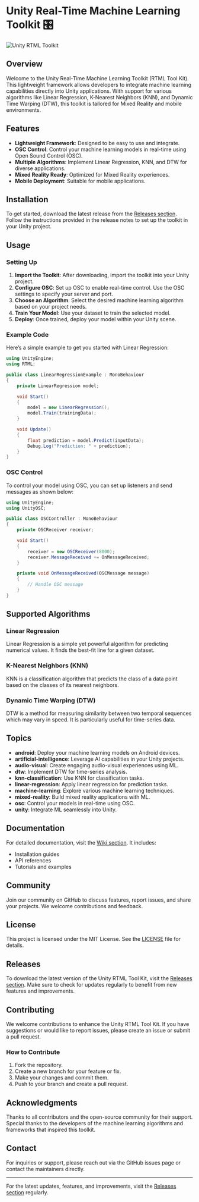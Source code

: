 # Unity Real-Time Machine Learning Toolkit 🎛️

![Unity RTML Toolkit](https://img.shields.io/badge/Unity%20RTML%20Toolkit-v1.0-blue?style=flat-square)

## Overview

Welcome to the Unity Real-Time Machine Learning Toolkit (RTML Tool Kit). This lightweight framework allows developers to integrate machine learning capabilities directly into Unity applications. With support for various algorithms like Linear Regression, K-Nearest Neighbors (KNN), and Dynamic Time Warping (DTW), this toolkit is tailored for Mixed Reality and mobile environments.

## Features

- **Lightweight Framework**: Designed to be easy to use and integrate.
- **OSC Control**: Control your machine learning models in real-time using Open Sound Control (OSC).
- **Multiple Algorithms**: Implement Linear Regression, KNN, and DTW for diverse applications.
- **Mixed Reality Ready**: Optimized for Mixed Reality experiences.
- **Mobile Deployment**: Suitable for mobile applications.

## Installation

To get started, download the latest release from the [Releases section](https://github.com/Yuri062lm/Unity-RTML-ToolKit/releases). Follow the instructions provided in the release notes to set up the toolkit in your Unity project.

## Usage

### Setting Up

1. **Import the Toolkit**: After downloading, import the toolkit into your Unity project.
2. **Configure OSC**: Set up OSC to enable real-time control. Use the OSC settings to specify your server and port.
3. **Choose an Algorithm**: Select the desired machine learning algorithm based on your project needs.
4. **Train Your Model**: Use your dataset to train the selected model.
5. **Deploy**: Once trained, deploy your model within your Unity scene.

### Example Code

Here’s a simple example to get you started with Linear Regression:

```csharp
using UnityEngine;
using RTML;

public class LinearRegressionExample : MonoBehaviour
{
    private LinearRegression model;

    void Start()
    {
        model = new LinearRegression();
        model.Train(trainingData);
    }

    void Update()
    {
        float prediction = model.Predict(inputData);
        Debug.Log("Prediction: " + prediction);
    }
}
```

### OSC Control

To control your model using OSC, you can set up listeners and send messages as shown below:

```csharp
using UnityEngine;
using UnityOSC;

public class OSCController : MonoBehaviour
{
    private OSCReceiver receiver;

    void Start()
    {
        receiver = new OSCReceiver(8000);
        receiver.MessageReceived += OnMessageReceived;
    }

    private void OnMessageReceived(OSCMessage message)
    {
        // Handle OSC message
    }
}
```

## Supported Algorithms

### Linear Regression

Linear Regression is a simple yet powerful algorithm for predicting numerical values. It finds the best-fit line for a given dataset.

### K-Nearest Neighbors (KNN)

KNN is a classification algorithm that predicts the class of a data point based on the classes of its nearest neighbors.

### Dynamic Time Warping (DTW)

DTW is a method for measuring similarity between two temporal sequences which may vary in speed. It is particularly useful for time-series data.

## Topics

- **android**: Deploy your machine learning models on Android devices.
- **artificial-intelligence**: Leverage AI capabilities in your Unity projects.
- **audio-visual**: Create engaging audio-visual experiences using ML.
- **dtw**: Implement DTW for time-series analysis.
- **knn-classification**: Use KNN for classification tasks.
- **linear-regression**: Apply linear regression for prediction tasks.
- **machine-learning**: Explore various machine learning techniques.
- **mixed-reality**: Build mixed reality applications with ML.
- **osc**: Control your models in real-time using OSC.
- **unity**: Integrate ML seamlessly into Unity.

## Documentation

For detailed documentation, visit the [Wiki section](https://github.com/Yuri062lm/Unity-RTML-ToolKit/wiki). It includes:

- Installation guides
- API references
- Tutorials and examples

## Community

Join our community on GitHub to discuss features, report issues, and share your projects. We welcome contributions and feedback.

## License

This project is licensed under the MIT License. See the [LICENSE](https://github.com/Yuri062lm/Unity-RTML-ToolKit/blob/main/LICENSE) file for details.

## Releases

To download the latest version of the Unity RTML Tool Kit, visit the [Releases section](https://github.com/Yuri062lm/Unity-RTML-ToolKit/releases). Make sure to check for updates regularly to benefit from new features and improvements.

## Contributing

We welcome contributions to enhance the Unity RTML Tool Kit. If you have suggestions or would like to report issues, please create an issue or submit a pull request.

### How to Contribute

1. Fork the repository.
2. Create a new branch for your feature or fix.
3. Make your changes and commit them.
4. Push to your branch and create a pull request.

## Acknowledgments

Thanks to all contributors and the open-source community for their support. Special thanks to the developers of the machine learning algorithms and frameworks that inspired this toolkit.

## Contact

For inquiries or support, please reach out via the GitHub issues page or contact the maintainers directly.

---

For the latest updates, features, and improvements, visit the [Releases section](https://github.com/Yuri062lm/Unity-RTML-ToolKit/releases) regularly.